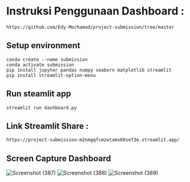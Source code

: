 # Instruksi Penggunaan Dashboard :
```
https://github.com/Edy-Mochamad/project-submission/tree/master
```
## Setup environment
```
conda create --name submission
conda activate submission
pip install jupyter pandas numpy seaborn matplotlib streamlit
pip install streamlit-option-menu
```

## Run steamlit app
```
streamlit run dashboard.py
```

## Link Streamlit Share :
```
https://project-submission-m2nmgqfcmzwtamx68sef3e.streamlit.app/
```

## Screen Capture Dashboard
![Screenshot (387)](https://github.com/Edy-Mochamad/project-submission/assets/81341893/3d77662a-38ce-436b-bb1a-ef38ad20c954)
![Screenshot (388)](https://github.com/Edy-Mochamad/project-submission/assets/81341893/5411188f-1d54-4747-96dd-7fcaddec0e7f)
![Screenshot (389)](https://github.com/Edy-Mochamad/project-submission/assets/81341893/55737bc7-801e-49e3-86b1-c744d9141d0d)
